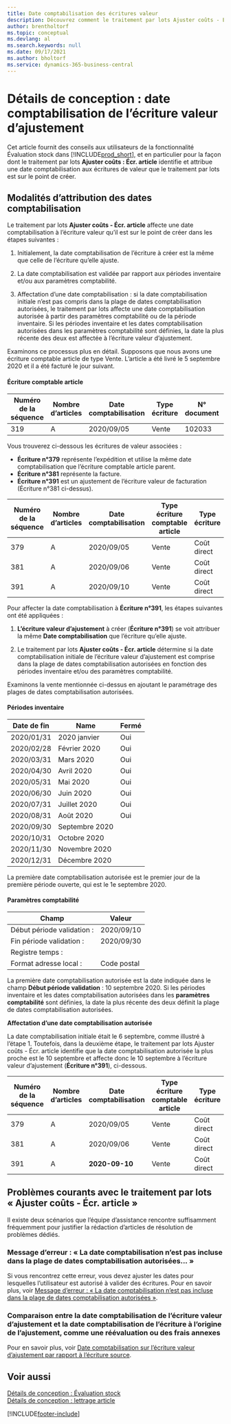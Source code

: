 ```yaml
---
title: Date comptabilisation des écritures valeur
description: Découvrez comment le traitement par lots Ajuster coûts - Écr. article identifie et affecte une date comptabilisation aux écritures valeur que le traitement par lots est sur le point de créer.
author: brentholtorf
ms.topic: conceptual
ms.devlang: al
ms.search.keywords: null
ms.date: 09/17/2021
ms.author: bholtorf
ms.service: dynamics-365-business-central
---
```

# Détails de conception : date comptabilisation de l’écriture valeur d’ajustement

Cet article fournit des conseils aux utilisateurs de la fonctionnalité Évaluation stock dans [!INCLUDE[prod_short](includes/prod_short.md)], et en particulier pour la façon dont le traitement par lots **Ajuster coûts : Écr. article** identifie et attribue une date comptabilisation aux écritures de valeur que le traitement par lots est sur le point de créer.

## Modalités d’attribution des dates comptabilisation

Le traitement par lots **Ajuster coûts - Écr. article** affecte une date comptabilisation à l’écriture valeur qu’il est sur le point de créer dans les étapes suivantes :  

1. Initialement, la date comptabilisation de l’écriture à créer est la même que celle de l’écriture qu’elle ajuste.  

2. La date comptabilisation est validée par rapport aux périodes inventaire et/ou aux paramètres comptabilité.  

3. Affectation d’une date comptabilisation : si la date comptabilisation initiale n’est pas compris dans la plage de dates comptabilisation autorisées, le traitement par lots affecte une date comptabilisation autorisée à partir des paramètres comptabilité ou de la période inventaire. Si les périodes inventaire et les dates comptabilisation autorisées dans les paramètres comptabilité sont définies, la date la plus récente des deux est affectée à l’écriture valeur d’ajustement.  

Examinons ce processus plus en détail. Supposons que nous avons une écriture comptable article de type Vente. L’article a été livré le 5 septembre 2020 et il a été facturé le jour suivant.  

#### Écriture comptable article

|Numéro de la séquence  |Nombre d’articles  |Date comptabilisation  |Type écriture  | N° document |Code magasin  |Quantité  |Coût total (réel)  |Quantité facturée  |Quantité restante  |
|---------|---------|---------|---------|---------|---------|---------|---------|---------|---------|
|319     |A         |2020/09/05     |  Vente       |102033     |  Bleu       | -1    |    -11     |-1     |    0     |

Vous trouverez ci-dessous les écritures de valeur associées :

- **Écriture n°379** représente l’expédition et utilise la même date comptabilisation que l’écriture comptable article parent.  
- **Écriture n°381** représente la facture.  
- **Écriture n°391** est un ajustement de l’écriture valeur de facturation (Écriture n°381 ci-dessus).  

|Numéro de la séquence  |Nombre d’articles  |Date comptabilisation  |Type écriture comptable article  |Type écriture  |N° document  |N° écriture comptable article  |Code magasin  |Quantité écriture comptable article  |Quantité facturée  |Coût total (réel)  |Coût total (prévu)  |Ajustement  |Ecriture lettrage  |Code journal  |
|---------|---------|---------|---------|---------|---------|---------|---------|---------|---------|--------|---------|---------|---------|---------|
|379     |  A       |    2020/09/05     |    Vente     | Coût direct   | 102033        |319     | Bleu        | -1       |0         |  0       |     -10   |Non   |0    |Ventes          |
|381     |  A       |    2020/09/06     |    Vente     | Coût direct   | 103022        |319     | Bleu        |  0       |-1        |-10       |    10     | Non  |0      |       Ventes   |
|391     |  A       |    2020/09/10     |    Vente     | Coût direct   | 103022        |319     | Bleu        |  0       |0         |-1        |    0     |Oui   |    181   | AJSTK   |

Pour affecter la date comptabilisation à **Écriture n°391**, les étapes suivantes ont été appliquées :

1. **L’écriture valeur d’ajustement** à créer (**Écriture n°391**) se voit attribuer la même **Date comptabilisation** que l’écriture qu’elle ajuste.

2. Le traitement par lots **Ajuster coûts - Écr. article** détermine si la date comptabilisation initiale de l’écriture valeur d’ajustement est comprise dans la plage de dates comptabilisation autorisées en fonction des périodes inventaire et/ou des paramètres comptabilité.  

Examinons la vente mentionnée ci-dessus en ajoutant le paramétrage des plages de dates comptabilisation autorisées.  
  
#### Périodes inventaire

|Date de fin  |Name  |Fermé  |
|---------|---------|---------|
|2020/01/31     |2020 janvier      |  Oui    |
|2020/02/28     |Février 2020     |  Oui    |
|2020/03/31     |Mars 2020        |  Oui    |
|2020/04/30     |Avril 2020        |  Oui    |
|2020/05/31     |Mai 2020        |  Oui    |
|2020/06/30     |Juin 2020       |  Oui    |
|2020/07/31     |Juillet 2020        |  Oui    |
|2020/08/31     |Août 2020     |  Oui    |
|2020/09/30     |Septembre 2020  |         |
|2020/10/31     |Octobre 2020    |         |
|2020/11/30     |Novembre 2020   |         |
|2020/12/31     |Décembre 2020   |         |

La première date comptabilisation autorisée est le premier jour de la première période ouverte, qui est le 1e septembre 2020.  

#### Paramètres comptabilité

|Champ|Valeur  |
|---------|---------|
|Début période validation :  |  2020/09/10      |
|Fin période validation :    |  2020/09/30      |
|Registre temps :       |         |
|Format adresse local :|   Code postal      |  

La première date comptabilisation autorisée est la date indiquée dans le champ **Début période validation** : 10 septembre 2020. Si les périodes inventaire et les dates comptabilisation autorisées dans les **paramètres comptabilité** sont définies, la date la plus récente des deux définit la plage de dates comptabilisation autorisées.  

**Affectation d’une date comptabilisation autorisée**  

La date comptabilisation initiale était le 6 septembre, comme illustré à l’étape 1. Toutefois, dans la deuxième étape, le traitement par lots Ajuster coûts - Écr. article identifie que la date comptabilisation autorisée la plus proche est le 10 septembre et affecte donc le 10 septembre à l’écriture valeur d’ajustement (**Écriture n°391**), ci-dessous.  


|Numéro de la séquence  |Nombre d’articles  |Date comptabilisation  |Type écriture comptable article  |Type écriture  |N° document  |N° écriture comptable article  |Code magasin  |Quantité écriture comptable article  |Quantité facturée  |Coût total (réel)  |Coût total (prévu)  |Ajustement  |Ecriture lettrage  |Code journal  |
|---------|---------|---------|---------|---------|---------|---------|---------|---------|---------|---------|---------|---------|---------|---------|
|379     |  A       |    2020/09/05     |    Vente     | Coût direct   | 102033        |319     | Bleu        | -1       |0         |  0       |     -10   |Non   |0    |Ventes          |
|381     |  A       |    2020/09/06     |    Vente     | Coût direct   | 103022        |319     | Bleu        |  0       |-1        |-10       |    10     | Non  |0      |       Ventes   |
|391     |  A       |    **2020-09-10**     |    Vente     | Coût direct   | 103022        |319     | Bleu        |  0       |0         |-1        |    0     |Oui   |    181   | AJSTK   |

## Problèmes courants avec le traitement par lots « Ajuster coûts - Écr. article »

Il existe deux scénarios que l’équipe d’assistance rencontre suffisamment fréquemment pour justifier la rédaction d’articles de résolution de problèmes dédiés.

### Message d’erreur : « La date comptabilisation n’est pas incluse dans la plage de dates comptabilisation autorisées... »

Si vous rencontrez cette erreur, vous devez ajuster les dates pour lesquelles l’utilisateur est autorisé à valider des écritures. Pour en savoir plus, voir [Message d’erreur : « La date comptabilisation n’est pas incluse dans la plage de dates comptabilisation autorisées »](design-details-inventory-adjustment-value-entry-allowed-posting-dates.md).

### Comparaison entre la date comptabilisation de l’écriture valeur d’ajustement et la date comptabilisation de l’écriture à l’origine de l’ajustement, comme une réévaluation ou des frais annexes

Pour en savoir plus, voir [Date comptabilisation sur l’écriture valeur d’ajustement par rapport à l’écriture source](design-details-inventory-adjustment-value-entry-source-entry.md).

## Voir aussi  

[Détails de conception : Évaluation stock](design-details-inventory-costing.md)  
[Détails de conception : lettrage article](design-details-item-application.md)  

[!INCLUDE[footer-include](includes/footer-banner.md)]
